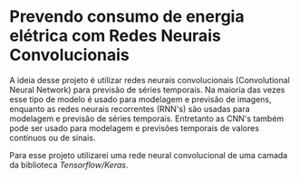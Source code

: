 # Prevendo consumo de energia elétrica com Redes Neurais Convolucionais
A ideia desse projeto é utilizar redes neurais convolucionais (Convolutional Neural Network) para previsão de séries temporais. Na maioria das vezes esse tipo de modelo é 
usado para modelagem e previsão de imagens, enquanto as redes neurais recorrentes (RNN's) são usadas para modelagem e previsão de séries temporais. Entretanto as CNN's também 
pode ser usado para modelagem e previsões temporais de valores contínuos ou de sinais.

Para esse projeto utilizarei uma rede neural convolucional de uma camada da biblioteca *Tensorflow/Keras*.
